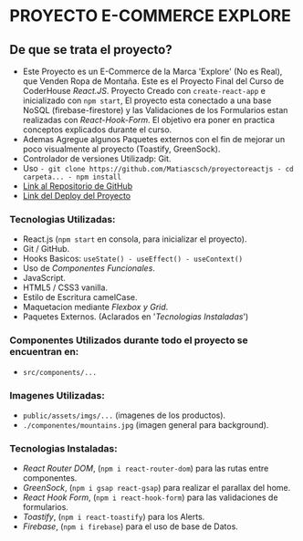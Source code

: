 # PROYECTO E-COMMERCE EXPLORE
## De que se trata el proyecto?
* Este Proyecto es un E-Commerce de la Marca 'Explore' (No es Real), que Venden Ropa de Montaña. Este es el Proyecto Final del Curso de CoderHouse *React.JS*. Proyecto Creado con `create-react-app` e inicializado con `npm start`, El proyecto esta conectado a una base NoSQL (firebase-firestore) y las Validaciones de los Formularios estan realizadas con *React-Hook-Form*. El objetivo era poner en practica conceptos explicados durante el curso. 
* Ademas Agregue algunos Paquetes externos con el fin de mejorar un poco visualmente al proyecto (Toastify, GreenSock). 
* Controlador de versiones Utilizadp: Git.
* Uso 
        ```
        - git clone https://github.com/Matiascsch/proyectoreactjs
        - cd carpeta...
        - npm install
        ```
* [Link al Repositorio de GitHub](https://github.com/Matiascsch/proyectoreactjs)
* [Link del Deploy del Proyecto](https://upbeat-joliot-b79a7e.netlify.app)

### Tecnologias Utilizadas:
*  React.js (`npm start` en consola, para inicializar el proyecto).
*  Git / GitHub.
*  Hooks Basicos: `useState() - useEffect() - useContext()`
*  Uso de *Componentes Funcionales*.
*  JavaScript.
*  HTML5 / CSS3 vanilla.
*  Estilo de Escritura camelCase.
*  Maquetacion mediante *Flexbox y Grid*. 
*  Paquetes Externos. (Aclarados en '*Tecnologias Instaladas*')

### Componentes Utilizados durante todo el proyecto se encuentran en:
* `src/components/...`

### Imagenes Utilizadas:
* `public/assets/imgs/...` (imagenes de los productos).
* `./componentes/mountains.jpg` (imagen general para background).

### Tecnologias Instaladas: 
* *React Router DOM*, (`npm i react-router-dom`) para las rutas entre componentes.
* *GreenSock*, (`npm i gsap react-gsap`) para realizar el parallax del home.
* *React Hook Form*, (`npm i react-hook-form`) para las validaciones de formularios.
* *Toastify*, (`npm i react-toastify`) para los Alerts.
* *Firebase*, (`npm i firebase`) para el uso de base de Datos.
